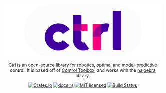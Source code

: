 <div align="center">
    <img src=" https://raw.githubusercontent.com/optimisticside/ctrl/master/assets/logo-wide.png" alt="Ctrl Logo">

Ctrl is an open-source library for robotics, optimal and model-predictive control. It is based off of [Control Toolbox](https://github.com/ethz-adrl/control-toolbox), and works with the [nalgebra](https://nalgebra.org/) library.

[![Crates.io][crates-badge]][crates-url]
[![docs.rs][docs-badge]][docs-url]
[![MIT licensed][mit-badge]][mit-url]
[![Build Status][circleci-badge]][circleci-url]

[crates-badge]: https://img.shields.io/crates/v/ctrl.svg
[crates-url]: https://crates.io/crates/ctrl
[docs-badge]: https://docs.rs/ctrl/badge.svg
[docs-url]: https://docs.rs/ctrl/
[mit-badge]: https://img.shields.io/badge/license-MIT-blue.svg
[mit-url]: LICENSE
[circleci-badge]: https://img.shields.io/circleci/build/github/optimisticside/ctrl
[circleci-url]: https://circleci.com/gh/optimisticside/ctrl/tree/master

</div>
<br/>
